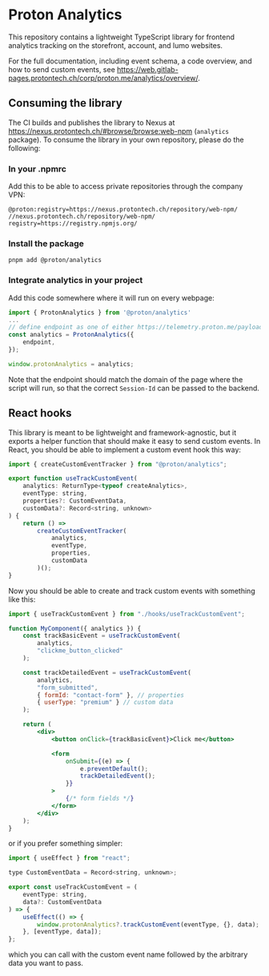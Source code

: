 # Proton Analytics

This repository contains a lightweight TypeScript library for frontend analytics tracking on the storefront, account, and lumo websites.

For the full documentation, including event schema, a code overview, and how to send custom events, see https://web.gitlab-pages.protontech.ch/corp/proton.me/analytics/overview/.

## Consuming the library

The CI builds and publishes the library to Nexus at https://nexus.protontech.ch/#browse/browse:web-npm (`analytics` package). To consume the library in your own repository, please do the following:

### In your .npmrc

Add this to be able to access private repositories through the company VPN:

```
@proton:registry=https://nexus.protontech.ch/repository/web-npm/
//nexus.protontech.ch/repository/web-npm/
registry=https://registry.npmjs.org/
```

### Install the package

`pnpm add @proton/analytics`

### Integrate analytics in your project

Add this code somewhere where it will run on every webpage:

```ts
import { ProtonAnalytics } from '@proton/analytics'
...
// define endpoint as one of either https://telemetry.proton.me/payload or https://telemetry.protonvpn.com/payload
const analytics = ProtonAnalytics({
    endpoint,
});

window.protonAnalytics = analytics;
```

Note that the endpoint should match the domain of the page where the script will run, so that the correct `Session-Id` can be passed to the backend.

## React hooks

This library is meant to be lightweight and framework-agnostic, but it exports a helper function that should make it easy to send custom events. In React, you should be able to implement a custom event hook this way:

```jsx
import { createCustomEventTracker } from "@proton/analytics";

export function useTrackCustomEvent(
    analytics: ReturnType<typeof createAnalytics>,
    eventType: string,
    properties?: CustomEventData,
    customData?: Record<string, unknown>
) {
    return () =>
        createCustomEventTracker(
            analytics,
            eventType,
            properties,
            customData
        )();
}
```

Now you should be able to create and track custom events with something like this:

```jsx
import { useTrackCustomEvent } from "./hooks/useTrackCustomEvent";

function MyComponent({ analytics }) {
    const trackBasicEvent = useTrackCustomEvent(
        analytics,
        "clickme_button_clicked"
    );

    const trackDetailedEvent = useTrackCustomEvent(
        analytics,
        "form_submitted",
        { formId: "contact-form" }, // properties
        { userType: "premium" } // custom data
    );

    return (
        <div>
            <button onClick={trackBasicEvent}>Click me</button>

            <form
                onSubmit={(e) => {
                    e.preventDefault();
                    trackDetailedEvent();
                }}
            >
                {/* form fields */}
            </form>
        </div>
    );
}
```

or if you prefer something simpler:

```jsx
import { useEffect } from "react";

type CustomEventData = Record<string, unknown>;

export const useTrackCustomEvent = (
    eventType: string,
    data?: CustomEventData
) => {
    useEffect(() => {
        window.protonAnalytics?.trackCustomEvent(eventType, {}, data);
    }, [eventType, data]);
};
```

which you can call with the custom event name followed by the arbitrary data you want to pass.

